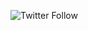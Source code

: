 ![Twitter Follow](https://img.shields.io/twitter/follow/duncanfaulkner?label=Follow&style=for-the-badge)
